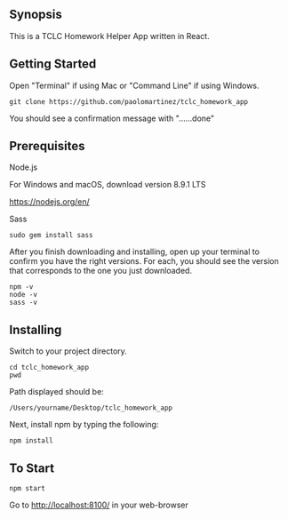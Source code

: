 ## Synopsis

This is a TCLC Homework Helper App written in React.

## Getting Started
Open "Terminal" if using Mac or "Command Line" if using Windows.
```
git clone https://github.com/paolomartinez/tclc_homework_app
```
You should see a confirmation message with "......done"

## Prerequisites
Node.js

For Windows and macOS, download version 8.9.1 LTS

https://nodejs.org/en/


Sass
```
sudo gem install sass
```

After you finish downloading and installing, open up your terminal to confirm you have the right versions. For each, you should see the version
that corresponds to the one you just downloaded.
```
npm -v
node -v
sass -v
```

## Installing
Switch to your project directory.

```
cd tclc_homework_app
pwd
```
Path displayed should be:
```
/Users/yourname/Desktop/tclc_homework_app
```

Next, install npm by typing the following:
```
npm install
```

## To Start

```
npm start
```

Go to [http://localhost:8100/](http://localhost:8100/ "http://localhost:8100/") in your web-browser
